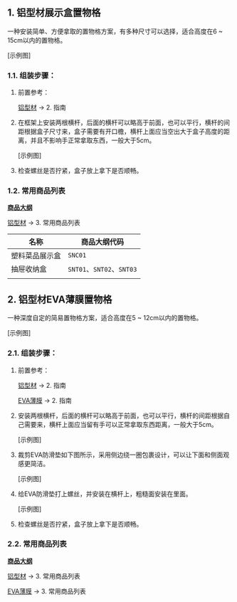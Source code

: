 ## 1. 铝型材展示盒置物格

一种安装简单、方便拿取的置物格方案，有多种尺寸可以选择，适合高度在6 \~ 15cm以内的置物格。

[示例图]

### 1.1. 组装步骤：

1. 前置参考：

	[铝型材](./铝型材.md) -> 2. 指南

2. 在框架上安装两根横杆，后面的横杆可以略高于前面，也可以平行，横杆的间距根据盒子尺寸来，盒子需要有开口檐，横杆上面应当空出大于盒子高度的距离，并且不影响手正常拿取东西，一般大于5cm。
    
    [示例图]

3. 检查螺丝是否拧紧，盒子放上拿下是否顺畅。

### 1.2. 常用商品列表

**[商品大纲](../商品大纲.md)**

[铝型材](./铝型材.md) -> 3. 常用商品列表

| 名称 | 商品大纲代码 |
| - | - |
| 塑料菜品展示盒 | `SNC01` |
| 抽屉收纳盒 | `SNT01`、`SNT02`、`SNT03` |
| | |

## 2. 铝型材EVA薄膜置物格

一种深度自定的简易置物格方案，适合高度在5 \~ 12cm以内的置物格。 

[示例图]

### 2.1. 组装步骤：

1. 前置参考：

	[铝型材](./铝型材.md) -> 2. 指南

    [EVA薄膜](./EVA薄膜.md) -> 2. 指南

2. 安装两根横杆，后面的横杆可以略高于前面，也可以平行，横杆的间距根据自己需要来，横杆上面应当留有手可以正常拿取东西距离，一般大于5cm。

    [示例图]

3. 裁剪EVA防滑垫如下图所示，采用侧边绕一圈包裹设计，可以让下面和侧面观感更简洁。

    [示例图]

4. 给EVA防滑垫打上螺丝，并安装在横杆上，粗糙面安装在里面。
    
    [示例图]

5. 检查螺丝是否拧紧，盒子放上拿下是否顺畅。

### 2.2. 常用商品列表

**[商品大纲](../商品大纲.md)**

[铝型材](./铝型材.md) -> 3. 常用商品列表

[EVA薄膜](./EVA薄膜.md) -> 3. 常用商品列表
